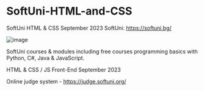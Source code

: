 # SoftUni-HTML-and-CSS

SoftUni HTML & CSS September 2023
SoftUni: https://softuni.bg/

![image](https://user-images.githubusercontent.com/114246903/193458675-e27f99df-28b1-496b-9c5a-21e9c3e67402.png)

SoftUni courses & modules including free courses programming basics with Python, C#, Java & JavaScript.

HTML & CSS / JS Front-End September 2023

Online judge system - https://judge.softuni.org/
